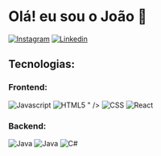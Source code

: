 # Olá! eu sou o João 👋

[![Instagram](https://img.shields.io/badge/Instagram-E4405F?style=for-the-badge&logo=instagram&logoColor=white)](https://www.instagram.com/joaootavioo_10/)
[![Linkedin](https://img.shields.io/badge/LinkedIn-0077B5?style=for-the-badge&logo=linkedin&logoColor=white
)](https://www.linkedin.com/in/joaootaviofm10/)

## Tecnologias:

### Frontend:
<div>
    <img alt="Javascript" src="https://img.shields.io/badge/JavaScript-F7DF1E?style=for-the-badge&logo=javascript&logoColor=black" />
       <img alt="HTML5" src="https://img.shields.io/badge/HTML5-E34F26?style=for-the-badge&logo=html5&logoColor=white
    " />
    " />
    <img alt="CSS" src="https://img.shields.io/badge/CSS-239120?&style=for-the-badge&logo=css3&logoColor=white"/>
    <img alt="React" src="https://img.shields.io/badge/React-20232A?style=for-the-badge&logo=react&logoColor=61DAFB"/>
</div>

### Backend: 
<div>
    <img alt="Java" src="https://img.shields.io/badge/Java-ED8B00?style=for-the-badge&logo=openjdk&logoColor=white"/>
    <img alt="Java" src="https://img.shields.io/badge/Spring-6DB33F?style=for-the-badge&logo=spring&logoColor=white"/>
    <img alt="C#" src="https://img.shields.io/badge/C%23-239120?style=for-the-badge&logo=c-sharp&logoColor=white"/>
<div/>
